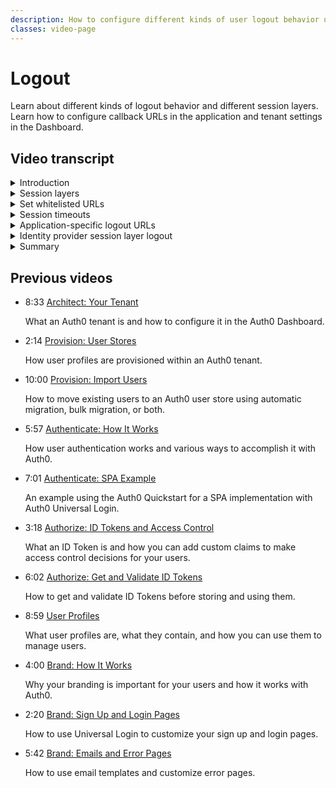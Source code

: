 ```yaml
---
description: How to configure different kinds of user logout behavior using callback URLs.
classes: video-page
---
```

# Logout

Learn about different kinds of logout behavior and different session layers. Learn how to configure callback URLs in the application and tenant settings in the Dashboard.

<div class="video-wrapper" data-video="7l22iltru6"></div>

## Video transcript

<details>
  <summary>Introduction</summary>

When we talk about logout in the context of Auth0 implementations, we are talking about the act of terminating an authenticated session. It is a security best practice to terminate sessions when they’re no longer needed to avoid a potential takeover by unauthorized parties. 

Auth0 provides tools to help you give users the ability to log out; this includes options for providing different levels of logout and also determining where the user will land after the logout is complete.
</details>

<details>
  <summary>Session layers</summary>

There are typically three session layers that can be created when you login and the logout behavior you choose for your applications should make it clear to users which have terminated&mdash;ideally displaying a visual confirmation of this. 

The first layer is the session inside your application or the *Application Session Layer*. Though your application uses Auth0 to authenticate users, you'll still need to track that the user has logged in to your application; in a regular web application, for example, you achieve this by storing this information inside a cookie. 

Logging users out of your applications typically results in their application session being cleared, and this should be handled by your application: for the Application Session Layer, there is nothing within your Auth0 tenant that you need to use to facilitate session termination. This will require you to utilize whatever application session stack you are using to clear out any session related information. Note that some of the Auth0 SDKs do provide some support for application sessions; please check the documentation to see if there is any local SDK session removal that needs to be done.

Auth0 also maintains a session for the user and stores their information inside a cookie, this is the *Auth0 Session Layer*. This layer is used so that the next time a user is redirected to Auth0 for login the user's information will be remembered. You can log users out of the Auth0 session layer by redirecting them to the Auth0 logout endpoint so Auth0 can clear the (single sign-on; SSO) cookie.

The last session layer is the *Identity Provider Session Layer*, for example, Facebook, Google or an Enterprise SAML provider. When users attempt to sign in using any of these providers, and they already have a valid sign-in (with whichever provider they choose) they will not be prompted again to sign in&mdash;though they may be asked to give permission to share their information with Auth0 and, in turn, your application. It is not necessary to log the users out of this session layer, but you can use Auth0 to force the logout if required. 

Logging out of your Auth0 Session Layer will require you to redirect the user to `https://<YOUR_CNAME or YOUR_TENANT.auth0.com>/v2/logout`&mdash;typically performed via use of the appropriate method in the Auth0 SDK for your technology stack. This will clear your Auth0 session. You will also want to add a query parameter for that request called `returnTo`&mdash;this parameter should contain a URL that has been pre-registered and protects you against open redirect attacks.  
</details>

<details>
  <summary>Set whitelisted URLs</summary>

Auth0 only redirects to whitelisted URLs after logout and there are two places you can configure these. 

The first place you can set this is at the tenant level&mdash;this is where you can put the set of logout URLs that are common to (that is shared between) all applications. 

The second place would be in the application settings: if you need different redirects for each application, you can whitelist the URLs in your application settings. This allows you to set logout URLs in an application-specific context. 
</details>

<details>
  <summary>Session timeouts</summary>

You can also set the behavior in cases where a user doesn’t explicitly logout of your application. Auth0 provides for session timeout to deal with Auth0 session termination in this scenario. We’ll cover the topic of session timeout in more detail in a future video.
</details>

<details>
  <summary>Application-specific logout URLs</summary>
There are two important things to consider when you use application-specific logout URLs:

1. You MUST send client_id as a query parameter when calling the /v2/logout endpoint. and the returnTo URL must be in the application’s list of allowed logout URLs.

2. This will end the Auth0 Session for the entire tenant, i.e. for all defined applications, not just the one that matches the client_id supplied!  Passing the client_id just tells the logout endpoint where to look for the logout URL white-list.

In either place, under **Allowed LogoutURLs**, specify the logout URLs; you must include the protocol&mdash;either `http://` or, as we would recommend, `https://`&mdash;otherwise the call will fail. Https should always be used for production environments. The URLs provided in the Allowed Logout URLs list are also case-sensitive, so the URL used for logout must match the case of the logout URLs configured on the dashboard. However, do note that the scheme and host parts are case insensitive. For example, if your URL is `http://www.Example.Com/FooHoo.html`, the `http://www.Example.Com` portion is case insensitive, while the `FooHoo.html` portion is case sensitive.

After the user logout occurs Auth0 will only redirect to a URL that is defined in this list. 

Note that if you redirect the user back to the application after logout and the application redirects to an identity provider that still has an authenticated session for that user, the user will be silently logged back into your application and it may appear that logout didn’t work. In these cases, we recommend that you have a specific logout landing page in your application so you can tell the user that they successfully logged out and, if desired, you can also warn them that they may still be logged into their identity provider.
</details>

<details>
  <summary>Identity provider session layer logout</summary>

Alternatively you may desire to also log the users out of the Identity Provider Session Layer; for many providers, Auth0 will give you this behavior by simply having you add the federated query parameter to the redirect to /v2/logout. This will then additionally redirect the user to their identity provider and log them out there as well.  

There are a few limitations with logout to keep in mind:
 
* No validation is performed on any URL provided as a value to the `returnTo` parameter, nor any querystring or hash information provided as part of the URL.

* The behavior of federated logouts with social providers is inconsistent. Each provider will handle the `returnTo` parameter differently and for some, it will not work. Please check your social provider's settings to determine how it will behave.

* If you are working with social identity providers such as Google or Facebook, you must set your Client ID and Secret for these providers in the Dashboard for the logout to function properly.

* If you are an Auth0 Enterprise user, you will typically have SSO enabled for multiple applications, for example, SharePoint, a few .NET applications, a few Java applications, Zendesk, etc. In this case, it's very common that when users sign out, this needs to happen for all of their applications.  

  However, redirecting users to the Auth0 log out endpoint does not currently cover all scenarios where users need to be signed out of all of the applications they use. Other than when Auth0 is using SAML, Auth0 does not natively support Single Logout. Single Logout can be achieved by having each application check the active session after their tokens expire, or you can force log out by terminating your application sessions at the application level. 

  You can configure Single Logout URLs for SAML that can log out of all SAML sessions, although Auth0 supports front-channel SAML SLO only, Auth0 does not support back-channel SLO.
</details>

<details>
  <summary>Summary</summary>

Auth0 provides quickstart guides that show you how to implement logout functionality in your specific type of application and provides sample code. These quickstarts support native/mobile apps, single-page apps, and web apps. 
</details>

## Previous videos

<ul class="up-next">

  <li>
    <span class="video-time"><i class="icon icon-budicon-494"></i>8:33</span>
    <i class="video-icon icon icon-budicon-676"></i>
    <a href="/videos/get-started/01-architecture-your-tenant">Architect: Your Tenant</a>
    <p>What an Auth0 tenant is and how to configure it in the Auth0 Dashboard.</p>
  </li>

  <li>
    <span class="video-time"><i class="icon icon-budicon-494"></i>2:14</span>
    <i class="video-icon icon icon-budicon-676"></i>
    <a href="/videos/get-started/02-provision-user-stores">Provision: User Stores</a>
    <p>How user profiles are provisioned within an Auth0 tenant.</p>
  </li>

  <li>
    <span class="video-time"><i class="icon icon-budicon-494"></i>10:00</span>
    <i class="video-icon icon icon-budicon-676"></i>
    <a href="/videos/get-started/03-provision-import-users">Provision: Import Users</a>
    <p>How to move existing users to an Auth0 user store using automatic migration, bulk migration, or both.</p>
  </li>

  <li>
    <span class="video-time"><i class="icon icon-budicon-494"></i>5:57</span>
    <i class="video-icon icon icon-budicon-676"></i>
    <a href="/videos/get-started/04_01-authenticate-how-it-works">Authenticate: How It Works</a>
    <p>How user authentication works and various ways to accomplish it with Auth0.</p>
  </li>

  <li>
    <span class="video-time"><i class="icon icon-budicon-494"></i>7:01</span>
    <i class="video-icon icon icon-budicon-676"></i>
    <a href="/videos/get-started/04_02-authenticate-spa-example">Authenticate: SPA Example</a>
    <p>An example using the Auth0 Quickstart for a SPA implementation with Auth0 Universal Login. </p>
  </li>

  <li>
    <span class="video-time"><i class="icon icon-budicon-494"></i>3:18</span>
    <i class="video-icon icon icon-budicon-676"></i>
    <a href="/videos/get-started/05_01-authorize-id-tokens-access-control">Authorize: ID Tokens and Access Control</a>
    <p>What an ID Token is and how you can add custom claims to make access control decisions for your users. </p>
  </li>

  <li>
    <span class="video-time"><i class="icon icon-budicon-494"></i>6:02</span>
    <i class="video-icon icon icon-budicon-676"></i>
    <a href="/videos/get-started/05_02-authorize-get-validate-id-tokens">Authorize: Get and Validate ID Tokens</a>
    <p>How to get and validate ID Tokens before storing and using them. </p>
  </li>

  <li>
    <span class="video-time"><i class="icon icon-budicon-494"></i>8:59</span>
    <i class="video-icon icon icon-budicon-676"></i>
    <a href="/videos/get-started/06-user-profiles">User Profiles</a>
    <p>What user profiles are, what they contain, and how you can use them to manage users. </p>
  </li>

  <li>
    <span class="video-time"><i class="icon icon-budicon-494"></i>4:00</span>
    <i class="video-icon icon icon-budicon-676"></i>
    <a href="/videos/get-started/07_01-brand-how-it-works">Brand: How It Works</a>
    <p>Why your branding is important for your users and how it works with Auth0. </p>
  </li>

  <li>
    <span class="video-time"><i class="icon icon-budicon-494"></i>2:20</span>
    <i class="video-icon icon icon-budicon-676"></i>
    <a href="/videos/get-started/07_02-brand-signup-login-pages">Brand: Sign Up and Login Pages</a>
    <p>How to use Universal Login to customize your sign up and login pages. </p>
  </li>

  <li>
    <span class="video-time"><i class="icon icon-budicon-494"></i>5:42</span>
    <i class="video-icon icon icon-budicon-676"></i>
    <a href="/videos/get-started/08-brand-emails-error-pages">Brand: Emails and Error Pages</a>
    <p>How to use email templates and customize error pages. </p>
  </li>

</ul>
